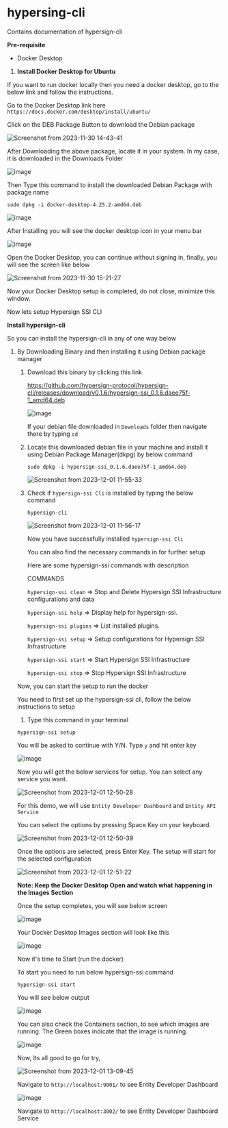# hypersing-cli
Contains documentation of hypersign-cli

**Pre-requisite**
- Docker Desktop

1. **Install Docker Desktop for Ubuntu**

If you want to run docker locally then you need a docker desktop, go to the below link and follow the instructions.

Go to the Docker Desktop link here ```https://docs.docker.com/desktop/install/ubuntu/```

Click on the DEB Package Button to download the Debian package

![Screenshot from 2023-11-30 14-43-41](https://github.com/Raj6939/hypersing-cli/assets/67961128/eb837c27-fa0d-4aec-b07c-af1964720d2c)


After Downloading the above package, locate it in your system. In my case, it is downloaded in the Downloads Folder

![image](https://github.com/Raj6939/hypersing-cli/assets/67961128/a1241977-d7a1-4d22-a428-436ffd7ae53a)


Then Type this command to install the downloaded Debian Package with package name

```sudo dpkg -i docker-desktop-4.25.2-amd64.deb```

![image](https://github.com/Raj6939/hypersing-cli/assets/67961128/b8f06412-a650-4073-b6ec-69fbe08ab990)

After Installing you will see the docker desktop icon in your menu bar

![image](https://github.com/Raj6939/hypersing-cli/assets/67961128/ac4b1784-ce4f-487c-9608-79932e7d6e1b)

Open the Docker Desktop, you can continue without signing in, finally, you will see the screen like below

![Screenshot from 2023-11-30 15-21-27](https://github.com/Raj6939/hypersing-cli/assets/67961128/fda6927d-8480-49ba-a3ff-deb1a58077f2)

Now your Docker Desktop setup is completed, do not close, minimize this window.


Now lets setup Hypersign SSI CLI

**Install hypersign-cli**

So you can install the hypersign-cli in any of one way below
  1. By Downloading Binary and then installing it using Debian package manager
      1. Download this binary by clicking this link
         
         https://github.com/hypersign-protocol/hypersign-cli/releases/download/v0.1.6/hypersign-ssi_0.1.6.daee75f-1_amd64.deb

         ![image](https://github.com/Raj6939/hypersing-cli/assets/67961128/96539a89-f47b-4d76-94fc-96b37373da0b)

         
         If your debian file downloaded in ```Downloads``` folder then navigate there by typing ```cd```

         
      3. Locate this downloaded debian file in your machine and install it using Debian Package Manager(dkpg) by below command
         
         ```sudo dpkg -i hypersign-ssi_0.1.6.daee75f-1_amd64.deb```

         ![Screenshot from 2023-12-01 11-55-33](https://github.com/Raj6939/hypersing-cli/assets/67961128/90c91476-24d3-4bf5-be4a-6f92e1266f8e)


      4. Check if ```hypersign-ssi Cli``` is installed by typing the below command
         
         ```hypersign-cli```
         
         ![Screenshot from 2023-12-01 11-56-17](https://github.com/Raj6939/hypersing-cli/assets/67961128/7b685f17-54e3-4f65-a93c-17d3cb332bc7)

         Now you have successfully installed ```hypersign-ssi Cli```

         You can also find the necessary commands in for further setup
         
         Here are some hypersign-ssi commands with description
         
         COMMANDS
         
          ```hypersign-ssi clean```   => Stop and Delete Hypersign SSI Infrastructure configurations and data
         
          ```hypersign-ssi help```    => Display help for hypersign-ssi.
         
          ```hypersign-ssi plugins``` => List installed plugins.
         
          ```hypersign-ssi setup```   => Setup configurations for Hypersign SSI Infrastructure
         
          ```hypersign-ssi start```   => Start Hypersign SSI Infrastructure
         
          ```hypersign-ssi stop```    => Stop Hypersign SSI Infrastructure
         

     Now, you can start the setup to run the docker

     You need to first set up the hypersign-ssi cli, follow the below instructions to setup
     
     1. Type this command in your terminal
      
       ```hypersign-ssi setup```

       You will be asked to continue with Y/N. Type ```y``` and hit enter key

       ![image](https://github.com/Raj6939/hypersing-cli/assets/67961128/1e8f013c-3a92-4b2e-b7df-8d875f0a1c24)

       Now you will get the below services for setup. You can select any service you want.
       
       ![Screenshot from 2023-12-01 12-50-28](https://github.com/Raj6939/hypersing-cli/assets/67961128/f2c65269-c4d9-402e-b0ad-00c4aecafff8)

       For this demo, we will use ```Entity Developer Dashboard``` and ```Entity API Service```

       You can select the options by pressing Space Key on your keyboard.

       ![Screenshot from 2023-12-01 12-50-39](https://github.com/Raj6939/hypersing-cli/assets/67961128/1f04c6fc-44d3-4441-b73a-2bed5808719c)

       Once the options are selected, press Enter Key. The setup will start for the selected configuration

       ![Screenshot from 2023-12-01 12-51-22](https://github.com/Raj6939/hypersing-cli/assets/67961128/3bb5852e-fdba-4ec3-bd57-5083aa0f60ce)


       **Note: Keep the Docker Desktop Open and watch what happening in the Images Section**

       Once the setup completes, you will see below screen

       ![image](https://github.com/Raj6939/hypersing-cli/assets/67961128/7f6b1d60-181b-46c2-83a0-5086fdbd65f7)

       Your Docker Desktop Images section will look like this

       ![image](https://github.com/Raj6939/hypersing-cli/assets/67961128/a48f97cd-2347-48cf-9abd-bceb2c53ff6a)


       Now it's time to Start (run the docker)

       To start you need to run below hypersign-ssi command

       ```hypersign-ssi start```

       You will see below output

       ![image](https://github.com/Raj6939/hypersing-cli/assets/67961128/8e787417-b148-48c0-9ae3-e06b3794f40f)

       You can also check the Containers section, to see which images are running. The Green boxes indicate that the image is running.

       ![image](https://github.com/Raj6939/hypersing-cli/assets/67961128/f4f1f244-1486-4830-9373-ceb333ec4b00)

       Now, Its all good to go for try,

       ![Screenshot from 2023-12-01 13-09-45](https://github.com/Raj6939/hypersing-cli/assets/67961128/18ad4c50-7b1a-4290-9625-71a75177fac7)

       Navigate to ```http://localhost:9001/``` to see Entity Developer Dashboard

       ![image](https://github.com/Raj6939/hypersing-cli/assets/67961128/bf4f8544-3e74-438f-8ad7-c50277c81b68)

       Navigate to ```http://localhost:3002/``` to see Entity Developer Dashboard Service

       




     
        




     



     

     

     

     

     




